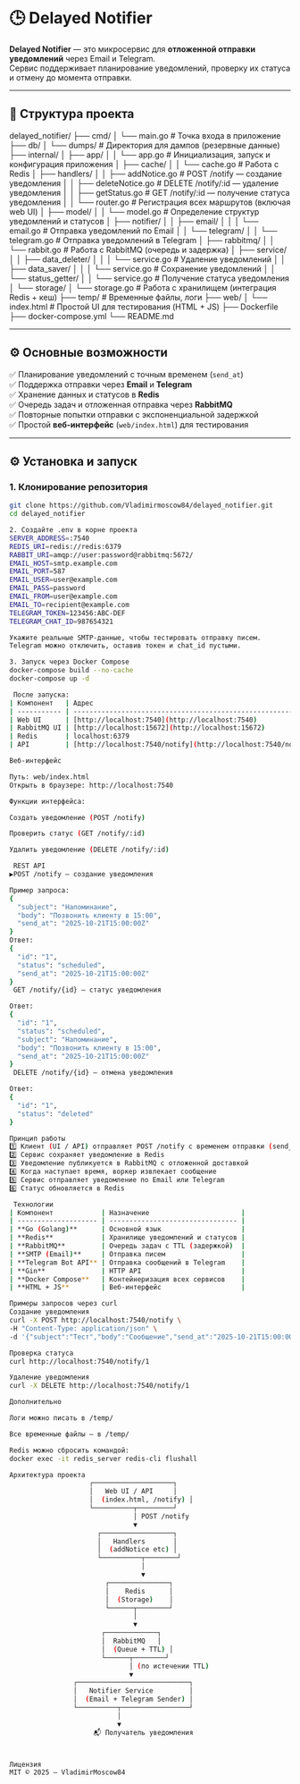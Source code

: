 # 🕒 Delayed Notifier

**Delayed Notifier** — это микросервис для **отложенной отправки уведомлений** через Email и Telegram.  
Сервис поддерживает планирование уведомлений, проверку их статуса и отмену до момента отправки.  

---

## 📁 Структура проекта


delayed_notifier/
├── cmd/
│ └── main.go # Точка входа в приложение
├── db/
│ └── dumps/ # Директория для дампов (резервные данные)
├── internal/
│ ├── app/
│ │ └── app.go # Инициализация, запуск и конфигурация приложения
│ ├── cache/
│ │ └── cache.go # Работа с Redis
│ ├── handlers/
│ │ ├── addNotice.go # POST /notify — создание уведомления
│ │ ├── deleteNotice.go # DELETE /notify/:id — удаление уведомления
│ │ ├── getStatus.go # GET /notify/:id — получение статуса уведомления
│ │ └── router.go # Регистрация всех маршрутов (включая web UI)
│ ├── model/
│ │ └── model.go # Определение структур уведомлений и статусов
│ ├── notifier/
│ │ ├── email/
│ │ │ └── email.go # Отправка уведомлений по Email
│ │ └── telegram/
│ │ └── telegram.go # Отправка уведомлений в Telegram
│ ├── rabbitmq/
│ │ └── rabbit.go # Работа с RabbitMQ (очередь и задержка)
│ ├── service/
│ │ ├── data_deleter/
│ │ │ └── service.go # Удаление уведомлений
│ │ ├── data_saver/
│ │ │ └── service.go # Сохранение уведомлений
│ │ └── status_getter/
│ │ └── service.go # Получение статуса уведомления
│ └── storage/
│ └── storage.go # Работа с хранилищем (интеграция Redis + кеш)
├── temp/ # Временные файлы, логи
├── web/
│ └── index.html # Простой UI для тестирования (HTML + JS)
├── Dockerfile
├── docker-compose.yml
└── README.md


---

## ⚙️ Основные возможности

✅ Планирование уведомлений с точным временем (`send_at`)  
✅ Поддержка отправки через **Email** и **Telegram**  
✅ Хранение данных и статусов в **Redis**  
✅ Очередь задач и отложенная отправка через **RabbitMQ**  
✅ Повторные попытки отправки с экспоненциальной задержкой  
✅ Простой **веб-интерфейс** (`web/index.html`) для тестирования  

---

## ⚙️ Установка и запуск

### 1. Клонирование репозитория

```bash
git clone https://github.com/Vladimirmoscow84/delayed_notifier.git
cd delayed_notifier

2. Создайте .env в корне проекта
SERVER_ADDRESS=:7540
REDIS_URI=redis://redis:6379
RABBIT_URI=amqp://user:password@rabbitmq:5672/
EMAIL_HOST=smtp.example.com
EMAIL_PORT=587
EMAIL_USER=user@example.com
EMAIL_PASS=password
EMAIL_FROM=user@example.com
EMAIL_TO=recipient@example.com
TELEGRAM_TOKEN=123456:ABC-DEF
TELEGRAM_CHAT_ID=987654321

Укажите реальные SMTP-данные, чтобы тестировать отправку писем.
Telegram можно отключить, оставив токен и chat_id пустыми.

3. Запуск через Docker Compose
docker-compose build --no-cache
docker-compose up -d

 После запуска:
| Компонент   | Адрес                                                        | Назначение                      |
| ----------- | ------------------------------------------------------------ | ------------------------------- |
| Web UI      | [http://localhost:7540](http://localhost:7540)               | Создание и просмотр уведомлений |
| RabbitMQ UI | [http://localhost:15672](http://localhost:15672)             | Очереди и сообщения             |
| Redis       | localhost:6379                                               | Хранилище уведомлений           |
| API         | [http://localhost:7540/notify](http://localhost:7540/notify) | REST API                        |

Веб-интерфейс

Путь: web/index.html
Открыть в браузере: http://localhost:7540

Функции интерфейса:

Создать уведомление (POST /notify)

Проверить статус (GET /notify/:id)

Удалить уведомление (DELETE /notify/:id)

 REST API
▶POST /notify — создание уведомления

Пример запроса:
{
  "subject": "Напоминание",
  "body": "Позвонить клиенту в 15:00",
  "send_at": "2025-10-21T15:00:00Z"
}
Ответ:
{
  "id": "1",
  "status": "scheduled",
  "send_at": "2025-10-21T15:00:00Z"
}
 GET /notify/{id} — статус уведомления

Ответ:
{
  "id": "1",
  "status": "scheduled",
  "subject": "Напоминание",
  "body": "Позвонить клиенту в 15:00",
  "send_at": "2025-10-21T15:00:00Z"
}
 DELETE /notify/{id} — отмена уведомления

Ответ:
{
  "id": "1",
  "status": "deleted"
}

Принцип работы
1️⃣ Клиент (UI / API) отправляет POST /notify с временем отправки (send_at)
2️⃣ Сервис сохраняет уведомление в Redis
3️⃣ Уведомление публикуется в RabbitMQ с отложенной доставкой
4️⃣ Когда наступает время, воркер извлекает сообщение
5️⃣ Сервис отправляет уведомление по Email или Telegram
6️⃣ Статус обновляется в Redis

 Технологии
| Компонент            | Назначение                       |
| -------------------- | -------------------------------- |
| **Go (Golang)**      | Основной язык                    |
| **Redis**            | Хранилище уведомлений и статусов |
| **RabbitMQ**         | Очередь задач с TTL (задержкой)  |
| **SMTP (Email)**     | Отправка писем                   |
| **Telegram Bot API** | Отправка сообщений в Telegram    |
| **Gin**              | HTTP API                         |
| **Docker Compose**   | Контейнеризация всех сервисов    |
| **HTML + JS**        | Веб-интерфейс                    |

Примеры запросов через curl
Создание уведомления
curl -X POST http://localhost:7540/notify \
-H "Content-Type: application/json" \
-d '{"subject":"Тест","body":"Сообщение","send_at":"2025-10-21T15:00:00Z"}'

Проверка статуса
curl http://localhost:7540/notify/1

Удаление уведомления
curl -X DELETE http://localhost:7540/notify/1

Дополнительно

Логи можно писать в /temp/

Все временные файлы — в /temp/

Redis можно сбросить командой:
docker exec -it redis_server redis-cli flushall

Архитектура проекта
                    ┌────────────────────┐
                    │   Web UI / API     │
                    │  (index.html, /notify) │
                    └──────────┬─────────┘
                               │ POST /notify
                               ▼
                      ┌──────────────────┐
                      │   Handlers       │
                      │  (addNotice etc) │
                      └──────────┬────────┘
                                 │
                                 ▼
                        ┌───────────────┐
                        │    Redis      │
                        │  (Storage)    │
                        └──────┬────────┘
                               │
                               ▼
                       ┌─────────────┐
                       │  RabbitMQ   │
                       │  (Queue + TTL) │
                       └──────┬────────┘
                              │ (по истечении TTL)
                              ▼
                ┌────────────────────────────┐
                │   Notifier Service         │
                │  (Email + Telegram Sender) │
                └──────────┬─────────────────┘
                           │
                           ▼
                     📬 Получатель уведомления



Лицензия
MIT © 2025 — VladimirMoscow84
